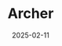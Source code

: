 ---  
layout: startup_page  
title: "Archer"  
id: "archer.com"  
permalink: "/archerarcher.com02112025/"  
website: "https://www.archer.com"  
funding_round: ""  
funding_amount: "$301.75M"  
investors: "BlackRock"  
about: "Archer is developing key technologies and aircraft for the future of aviation. They are focusing on a hybrid-propulsion, vertical-take-off-and-landing aircraft for defense applications and commercialization efforts."  
markets: "Defense, Airlines and Aviation"  
hq: "San Jose, California, United States"  
founded_year: ""  
linkedin: "https://www.linkedin.com/company/flyarcher"  
twitter: ""  
instagram: ""  
facebook: ""  
crunchbase: "https://www.crunchbase.com/organization/archer-b2aa"  
pitchbook: ""  

date_display: "11-Feb-2025"  
date: "2025-02-11"

# SEO Optimization  
meta_title: "Archer -  Funding ($301.75M)"  
meta_description: "Archer, Archer is developing key technologies and aircraft for the future of aviation. They are focusing on a hybrid-propulsion, vertical-take-off-and-landing..."  
meta_keywords: "Archer, Defense, Airlines and Aviation,  funding"  
canonical_url: "https://startup.projectstartups.com/archerarcher.com02112025/"  
---
